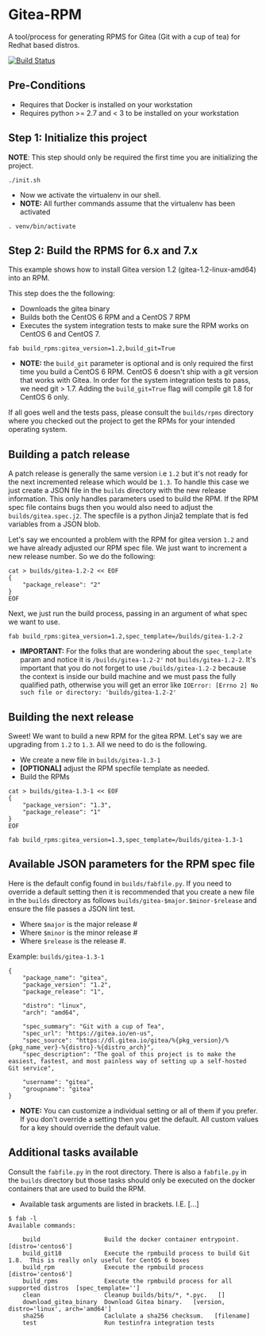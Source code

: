 # Gitea-RPM

A tool/process for generating RPMS for Gitea (Git with a cup of tea) for
Redhat based distros.

[![Build
Status](https://travis-ci.org/codylane/gitea-rpm.svg?branch=master)](https://travis-ci.org/codylane/gitea-rpm)


## Pre-Conditions

* Requires that Docker is installed on your workstation
* Requires python >= 2.7 and < 3 to be installed on your workstation


## Step 1: Initialize this project
**NOTE**: This step should only be required the first time you are
initializing the project.
```
./init.sh
```

* Now we activate the virtualenv in our shell.
* **NOTE:** All further commands assume that the virtualenv has been activated
```
. venv/bin/activate
```

## Step 2: Build the RPMS for 6.x and 7.x
This example shows how to install Gitea version 1.2
(gitea-1.2-linux-amd64) into an RPM.

This step does the the following:
* Downloads the gitea binary
* Builds both the CentOS 6 RPM and a CentOS 7 RPM
* Executes the system integration tests to make sure the RPM works on
  CentOS 6 and CentOS 7.

```
fab build_rpms:gitea_version=1.2,build_git=True
```

* **NOTE:** the `build_git` parameter is optional and is only required the
  first time you build a CentOS 6 RPM.  CentOS 6 doesn't ship with a git
  version that works with Gitea. In order for the system integration
  tests to pass, we need git > 1.7.  Adding the `build_git=True` flag will
  compile git 1.8 for CentOS 6 only.

If all goes well and the tests pass, please consult the `builds/rpms` directory where you checked out the project to get the RPMs for your intended operating system.


## Building a patch release
A patch release is generally the same version i.e `1.2` but it's not ready for the next incremented release which would be `1.3`. To handle this case we just create a JSON file in the `builds` directory with the new release information.  This only handles parameters used to build the RPM.  If the RPM spec file contains bugs then you would also need to adjust the `builds/gitea.spec.j2`.  The specfile is a python Jinja2 template that is fed variables from a JSON blob.

Let's say we encounted a problem with the RPM for gitea version `1.2` and we have already adjusted our RPM spec file.  We just want to increment a new release number.  So we do the following:


```
cat > builds/gitea-1.2-2 << EOF
{
    "package_release": "2"
}
EOF
```

Next, we just run the build process, passing in an argument of what spec we want to use.

```
fab build_rpms:gitea_version=1.2,spec_template=/builds/gitea-1.2-2
```

* **IMPORTANT:** For the folks that are wondering about the `spec_template` param and notice it is `/builds/gitea-1.2-2'` not `builds/gitea-1.2-2`.  It's important that you do not forget to use `/builds/gitea-1.2-2` because the context is inside our build machine and we must pass the fully qualified path, otherwise you will get an error like `IOError: [Errno 2] No such file or directory: 'builds/gitea-1.2-2'`



## Building the next release
Sweet!  We want to build a new RPM for the gitea RPM.  Let's say we are upgrading from `1.2` to `1.3`.  All we need to do is the following.

* We create a new file in `builds/gitea-1.3-1`
* **[OPTIONAL]** adjust the RPM specfile template as needed.
* Build the RPMs

```
cat > builds/gitea-1.3-1 << EOF
{
    "package_version": "1.3",
    "package_release": "1"
}
EOF

fab build_rpms:gitea_version=1.3,spec_template=/builds/gitea-1.3-1
```


## Available JSON parameters for the RPM spec file
Here is the default config found in `builds/fabfile.py`.  If you need to override a default setting then it is recommended that you create a new file in the `builds` directory as follows `builds/gitea-$major.$minor-$release` and ensure the file passes a JSON lint test.
* Where `$major` is the major release #
* Where `$minor` is the minor release #
* Where `$release` is the release #.

Example: `builds/gitea-1.3-1`

```
{
    "package_name": "gitea",
    "package_version": "1.2",
    "package_release": "1",

    "distro": "linux",
    "arch": "amd64",

    "spec_summary": "Git with a cup of Tea",
    "spec_url": "https://gitea.io/en-us",
    "spec_source": "https://dl.gitea.io/gitea/%{pkg_version}/%{pkg_name_ver}-%{distro}-%{distro_arch}",
    "spec_description": "The goal of this project is to make the easiest, fastest, and most painless way of setting up a self-hosted Git service",

    "username": "gitea",
    "groupname": "gitea"
}
```

* **NOTE:** You can customize a individual setting or all of them if you prefer.  If you don't override a setting then you get the default.  All custom values for a key should override the default value.

## Additional tasks available
Consult the `fabfile.py` in the root directory.  There is also a `fabfile.py` in the `builds` directory but those tasks should only be executed on the docker containers that are used to build the RPM.

* Available task arguments are listed in brackets.  I.E. [...]

```
$ fab -l
Available commands:

    build                  Build the docker container entrypoint.  [distro='centos6']
    build_git18            Execute the rpmbuild process to build Git 1.8.  This is really only useful for CentOS 6 boxes
    build_rpm              Execute the rpmbuild process  [distro='centos6']
    build_rpms             Execute the rpmbuild process for all supported distros  [spec_template='']
    clean                  Cleanup builds/bits/*, *.pyc.   []
    download_gitea_binary  Download Gitea binary.   [version, distro='linux', arch='amd64']
    sha256                 Caclulate a sha256 checksum.   [filename]
    test                   Run testinfra integration tests
```
